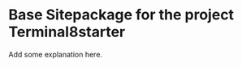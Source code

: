 Base Sitepackage for the project Terminal8starter
==============================================================

Add some explanation here.

